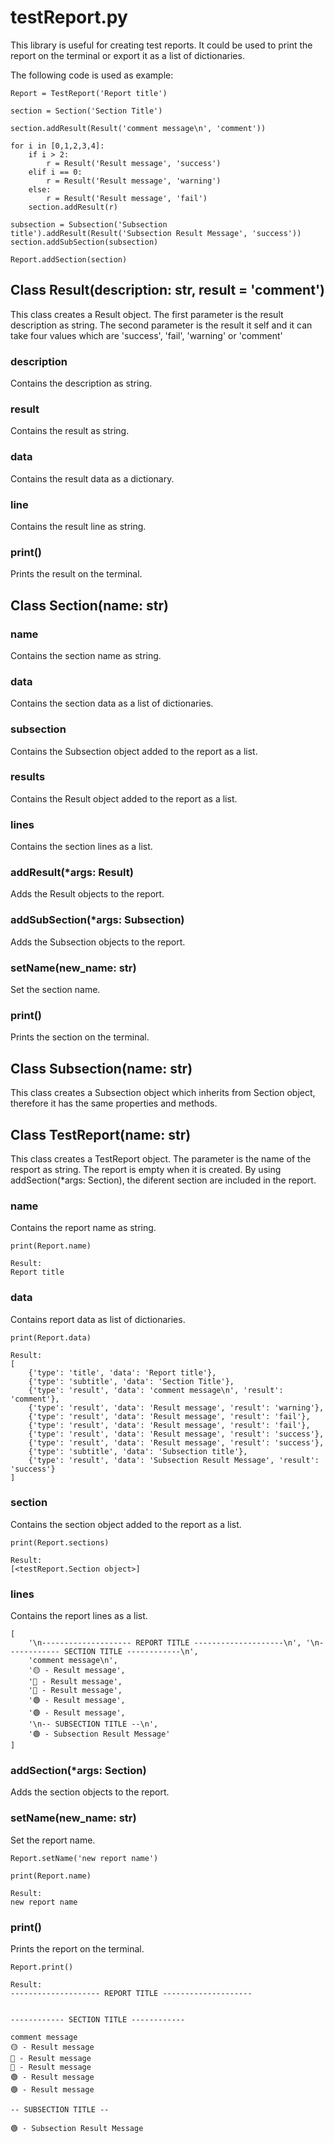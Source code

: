 # testReport.py
This library is useful for creating test reports. It could be used to print the report on the terminal or export it as a list of dictionaries.

The following code is used as example:
```
Report = TestReport('Report title')

section = Section('Section Title')

section.addResult(Result('comment message\n', 'comment'))

for i in [0,1,2,3,4]:
    if i > 2:
        r = Result('Result message', 'success')
    elif i == 0:
        r = Result('Result message', 'warning')
    else:
        r = Result('Result message', 'fail')
    section.addResult(r)

subsection = Subsection('Subsection title').addResult(Result('Subsection Result Message', 'success'))
section.addSubSection(subsection)

Report.addSection(section)
```

## Class Result(description: str, result = 'comment')
This class creates a Result object. The first parameter is the result description as string. The second parameter is the result it self and it can take four values which are 'success', 'fail', 'warning' or 'comment'

### description
Contains the description as string.

### result
Contains the result as string.

### data
Contains the result data as a dictionary.

### line
Contains the result line as string.

### print()
Prints the result on the terminal.

## Class Section(name: str)

### name
Contains the section name as string.

### data
Contains the section data as a list of dictionaries.

### subsection
Contains the Subsection object added to the report as a list.

### results
Contains the Result object added to the report as a list.

### lines
Contains the section lines as a list.

### addResult(*args: Result)
Adds the Result objects to the report.

### addSubSection(*args: Subsection)
Adds the Subsection objects to the report.

### setName(new_name: str)
Set the section name.

### print()
Prints the section on the terminal.

## Class Subsection(name: str)
This class creates a Subsection object which inherits from Section object, therefore it has the same properties and methods.

## Class TestReport(name: str)
This class creates a TestReport object. The parameter is the name of the resport as string.
The report is empty when it is created. By using addSection(*args: Section), the diferent section are included in the report.

### name
Contains the report name as string.
```
print(Report.name)

Result:
Report title
```

### data
Contains report data as list of dictionaries.
```
print(Report.data)

Result:
[
    {'type': 'title', 'data': 'Report title'},
    {'type': 'subtitle', 'data': 'Section Title'},
    {'type': 'result', 'data': 'comment message\n', 'result': 'comment'},
    {'type': 'result', 'data': 'Result message', 'result': 'warning'},
    {'type': 'result', 'data': 'Result message', 'result': 'fail'},
    {'type': 'result', 'data': 'Result message', 'result': 'fail'},
    {'type': 'result', 'data': 'Result message', 'result': 'success'},
    {'type': 'result', 'data': 'Result message', 'result': 'success'},
    {'type': 'subtitle', 'data': 'Subsection title'},
    {'type': 'result', 'data': 'Subsection Result Message', 'result': 'success'}
]
```

### section
Contains the section object added to the report as a list.
```
print(Report.sections)

Result:
[<testReport.Section object>]
```

### lines
Contains the report lines as a list.
```
[
    '\n-------------------- REPORT TITLE --------------------\n', '\n------------ SECTION TITLE ------------\n',
    'comment message\n',
    '🟡 - Result message',
    '🔴 - Result message',
    '🔴 - Result message',
    '🟢 - Result message',
    '🟢 - Result message',
    '\n-- SUBSECTION TITLE --\n',
    '🟢 - Subsection Result Message'
]
```

### addSection(*args: Section)
Adds the section objects to the report.

### setName(new_name: str)
Set the report name.
```
Report.setName('new report name')

print(Report.name)

Result:
new report name
```

### print()
Prints the report on the terminal.
```
Report.print()

Result:
-------------------- REPORT TITLE --------------------


------------ SECTION TITLE ------------

comment message
🟡 - Result message
🔴 - Result message
🔴 - Result message
🟢 - Result message
🟢 - Result message

-- SUBSECTION TITLE --

🟢 - Subsection Result Message
```